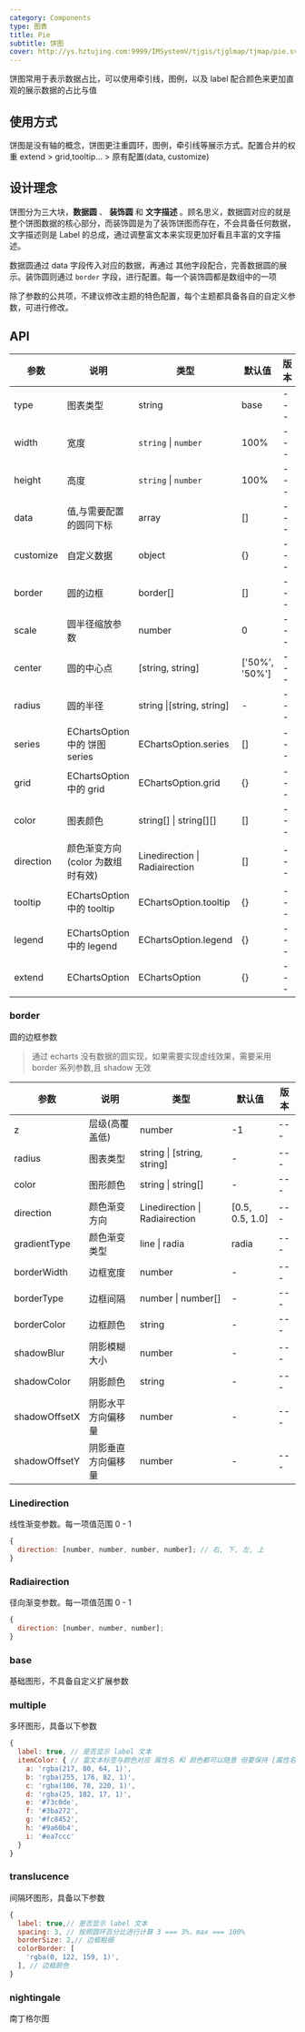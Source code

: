 ```yaml
---
category: Components
type: 图表
title: Pie
subtitle: 饼图
cover: http://ys.hztujing.com:9999/IMSystemV/tjgis/tjglmap/tjmap/pie.svg
---
```


饼图常用于表示数据占比，可以使用牵引线，图例，以及 label 配合颜色来更加直观的展示数据的占比与值

## 使用方式

饼图是没有轴的概念，饼图更注重圆环，图例，牵引线等展示方式。配置合并的权重 extend > grid,tooltip... > 原有配置(data, customize)

## 设计理念

饼图分为三大块，**数据圆** 、 **装饰圆** 和 **文字描述** 。顾名思义，数据圆对应的就是整个饼图数据的核心部分，而装饰圆是为了装饰饼图而存在，不会具备任何数据，文字描述则是 Label 的总成，通过调整富文本来实现更加好看且丰富的文字描述。

数据圆通过 data 字段传入对应的数据，再通过 其他字段配合，完善数据圆的展示。装饰圆则通过 `border` 字段，进行配置。每一个装饰圆都是数组中的一项

除了参数的公共项，不建议修改主题的特色配置，每个主题都具备各自的自定义参数，可进行修改。

## API

| 参数      | 说明                             | 类型                           | 默认值         | 版本 |
| --------- | -------------------------------- | ------------------------------ | -------------- | ---- |
| type      | 图表类型                         | string                         | base           | ---  |
| width     | 宽度                             | `string` \| `number`           | 100%           | ---  |
| height    | 高度                             | `string` \| `number`           | 100%           | ---  |
| data      | 值,与需要配置的圆同下标          | array                          | []             | ---  |
| customize | 自定义数据                       | object                         | {}             | ---  |
| border    | 圆的边框                         | border[]                       | []             | ---  |
| scale     | 圆半径缩放参数                   | number                         | 0              | ---  |
| center    | 圆的中心点                       | [string, string]               | ['50%', '50%'] | ---  |
| radius    | 圆的半径                         | string \|[string, string]      | -              | ---  |
| series    | EChartsOption 中的 饼图 series   | EChartsOption.series           | []             | ---  |
| grid      | EChartsOption 中的 grid          | EChartsOption.grid             | {}             | ---  |
| color     | 图表颜色                         | string[] \| string[][]         | []             | ---  |
| direction | 颜色渐变方向(color 为数组时有效) | Linedirection \| Radiairection | []             | ---  |
| tooltip   | EChartsOption 中的 tooltip       | EChartsOption.tooltip          | {}             | ---  |
| legend    | EChartsOption 中的 legend        | EChartsOption.legend           | {}             | ---  |
| extend    | EChartsOption                    | EChartsOption                  | {}             | ---  |

### border

圆的边框参数

> 通过 echarts 没有数据的圆实现，如果需要实现虚线效果，需要采用 border 系列参数,且 shadow 无效

| 参数          | 说明               | 类型                           | 默认值          | 版本 |
| ------------- | ------------------ | ------------------------------ | --------------- | ---- |
| z             | 层级(高覆盖低)     | number                         | -1              | ---  |
| radius        | 图表类型           | string \| [string, string]     | -               | ---  |
| color         | 图形颜色           | string \| string[]             | -               | ---  |
| direction     | 颜色渐变方向       | Linedirection \| Radiairection | [0.5, 0.5, 1.0] | ---  |
| gradientType  | 颜色渐变类型       | line \| radia                  | radia           | ---  |
| borderWidth   | 边框宽度           | number                         | -               | ---  |
| borderType    | 边框间隔           | number \| number[]             | -               | ---  |
| borderColor   | 边框颜色           | string                         | -               | ---  |
| shadowBlur    | 阴影模糊大小       | number                         | -               | ---  |
| shadowColor   | 阴影颜色           | string                         | -               | ---  |
| shadowOffsetX | 阴影水平方向偏移量 | number                         | -               | ---  |
| shadowOffsetY | 阴影垂直方向偏移量 | number                         | -               | ---  |

### Linedirection

线性渐变参数。每一项值范围 0 - 1

```js
{
  direction: [number, number, number, number]; // 右, 下, 左, 上
}
```

### Radiairection

径向渐变参数。每一项值范围 0 - 1

```js
{
  direction: [number, number, number];
}
```

### base

基础图形，不具备自定义扩展参数

### multiple

多环图形，具备以下参数

```js
{
  label: true, // 是否显示 label 文本
  itemColor: { // 富文本标签与颜色对应 属性名 和 颜色都可以随意 但要保持 [属性名: 颜色] 格式
    a: 'rgba(217, 80, 64, 1)',
    b: 'rgba(255, 176, 82, 1)',
    c: 'rgba(106, 78, 220, 1)',
    d: 'rgba(25, 182, 17, 1)',
    e: '#73c0de',
    f: '#3ba272',
    g: '#fc8452',
    h: '#9a60b4',
    i: '#ea7ccc'
  }
}
```

### translucence

间隔环图形，具备以下参数

```js
{
  label: true,// 是否显示 label 文本
  spacing: 3, // 按照圆环百分比进行计算 3 === 3%，max === 100%
  borderSize: 2,// 边框粗细
  colorBorder: [
    'rgba(0, 122, 159, 1)',
  ], // 边框颜色
}
```

### nightingale

南丁格尔图
